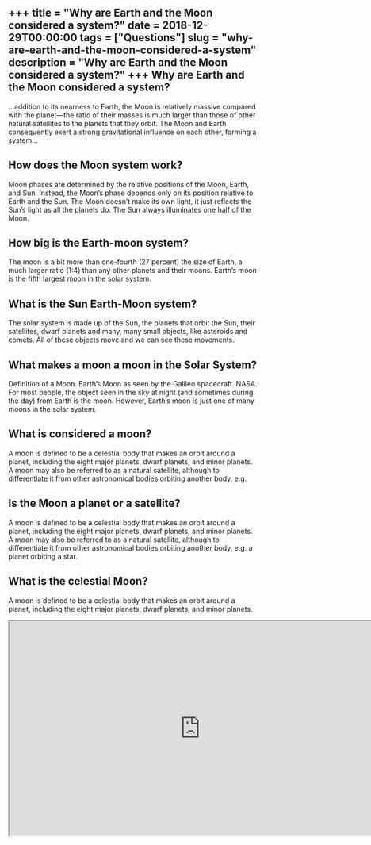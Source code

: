 +++
title = "Why are Earth and the Moon considered a system?"
date = 2018-12-29T00:00:00
tags = ["Questions"]
slug = "why-are-earth-and-the-moon-considered-a-system"
description = "Why are Earth and the Moon considered a system?"
+++
Why are Earth and the Moon considered a system?
-----------------------------------------------

…addition to its nearness to Earth, the Moon is relatively massive compared with the planet—the ratio of their masses is much larger than those of other natural satellites to the planets that they orbit. The Moon and Earth consequently exert a strong gravitational influence on each other, forming a system…

How does the Moon system work?
------------------------------

Moon phases are determined by the relative positions of the Moon, Earth, and Sun. Instead, the Moon’s phase depends only on its position relative to Earth and the Sun. The Moon doesn’t make its own light, it just reflects the Sun’s light as all the planets do. The Sun always illuminates one half of the Moon.

How big is the Earth-moon system?
---------------------------------

The moon is a bit more than one-fourth (27 percent) the size of Earth, a much larger ratio (1:4) than any other planets and their moons. Earth’s moon is the fifth largest moon in the solar system.

What is the Sun Earth-Moon system?
----------------------------------

The solar system is made up of the Sun, the planets that orbit the Sun, their satellites, dwarf planets and many, many small objects, like asteroids and comets. All of these objects move and we can see these movements.

What makes a moon a moon in the Solar System?
---------------------------------------------

Definition of a Moon. Earth’s Moon as seen by the Galileo spacecraft. NASA. For most people, the object seen in the sky at night (and sometimes during the day) from Earth is the moon. However, Earth’s moon is just one of many moons in the solar system.

What is considered a moon?
--------------------------

A moon is defined to be a celestial body that makes an orbit around a planet, including the eight major planets, dwarf planets, and minor planets. A moon may also be referred to as a natural satellite, although to differentiate it from other astronomical bodies orbiting another body, e.g.

Is the Moon a planet or a satellite?
------------------------------------

A moon is defined to be a celestial body that makes an orbit around a planet, including the eight major planets, dwarf planets, and minor planets. A moon may also be referred to as a natural satellite, although to differentiate it from other astronomical bodies orbiting another body, e.g. a planet orbiting a star.

What is the celestial Moon?
---------------------------

A moon is defined to be a celestial body that makes an orbit around a planet, including the eight major planets, dwarf planets, and minor planets.

<iframe allow="accelerometer; autoplay; clipboard-write; encrypted-media; gyroscope; picture-in-picture" allowfullscreen="" class="__youtube_prefs__  epyt-is-override  no-lazyload" data-no-lazy="1" data-origheight="433" data-origwidth="770" data-skipgform_ajax_framebjll="" height="433" id="_ytid_50139" loading="lazy" src="https://www.youtube.com/embed/1sj2otIjZfM?enablejsapi=1&autoplay=0&cc_load_policy=0&cc_lang_pref=&iv_load_policy=1&loop=0&modestbranding=0&rel=1&fs=1&playsinline=0&autohide=2&theme=dark&color=red&controls=1&" title="YouTube player" width="770"></iframe>